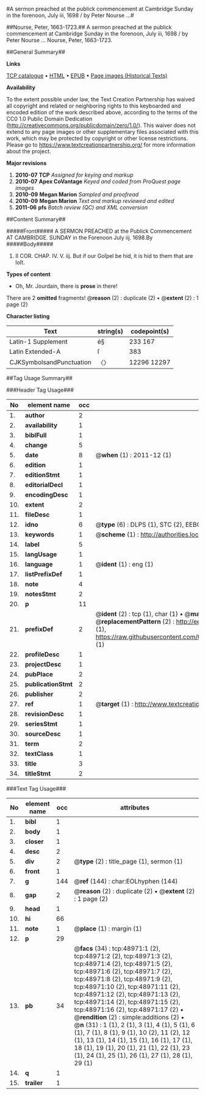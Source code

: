 #A sermon preached at the publick commencement at Cambridge Sunday in the forenoon, July iii, 1698 / by Peter Nourse ...#

##Nourse, Peter, 1663-1723.##
A sermon preached at the publick commencement at Cambridge Sunday in the forenoon, July iii, 1698 / by Peter Nourse ...
Nourse, Peter, 1663-1723.

##General Summary##

**Links**

[TCP catalogue](http://www.ota.ox.ac.uk/tcp/)  • 
[HTML](http://tei.it.ox.ac.uk/tcp/Texts-HTML/free/A52/A52533.html)  • 
[EPUB](http://tei.it.ox.ac.uk/tcp/Texts-EPUB/free/A52/A52533.epub) • 
[Page images (Historical Texts)](https://historicaltexts.jisc.ac.uk/eebo-11779373e)

**Availability**

To the extent possible under law, the Text Creation Partnership has waived all copyright and related or neighboring rights to this keyboarded and encoded edition of the work described above, according to the terms of the CC0 1.0 Public Domain Dedication (http://creativecommons.org/publicdomain/zero/1.0/). This waiver does not extend to any page images or other supplementary files associated with this work, which may be protected by copyright or other license restrictions. Please go to https://www.textcreationpartnership.org/ for more information about the project.

**Major revisions**

1. __2010-07__ __TCP__ *Assigned for keying and markup*
1. __2010-07__ __Apex CoVantage__ *Keyed and coded from ProQuest page images*
1. __2010-09__ __Megan Marion__ *Sampled and proofread*
1. __2010-09__ __Megan Marion__ *Text and markup reviewed and edited*
1. __2011-06__ __pfs__ *Batch review (QC) and XML conversion*

##Content Summary##

#####Front#####
A SERMON PREACHED at the Publick Commencement AT CAMBRIDGE. SUNDAY in the Forenoon July iij. 1698.By
#####Body#####

1. II COR. CHAP. IV. V. iij. But if our Goſpel be hid, it is hid to them that are loſt.

**Types of content**

  * Oh, Mr. Jourdain, there is **prose** in there!

There are 2 **omitted** fragments! 
 @__reason__ (2) : duplicate (2)  •  @__extent__ (2) : 1 page (2)

**Character listing**


|Text|string(s)|codepoint(s)|
|---|---|---|
|Latin-1 Supplement|é§|233 167|
|Latin Extended-A|ſ|383|
|CJKSymbolsandPunctuation|〈〉|12296 12297|

##Tag Usage Summary##

###Header Tag Usage###

|No|element name|occ|attributes|
|---|---|---|---|
|1.|__author__|2||
|2.|__availability__|1||
|3.|__biblFull__|1||
|4.|__change__|5||
|5.|__date__|8| @__when__ (1) : 2011-12 (1)|
|6.|__edition__|1||
|7.|__editionStmt__|1||
|8.|__editorialDecl__|1||
|9.|__encodingDesc__|1||
|10.|__extent__|2||
|11.|__fileDesc__|1||
|12.|__idno__|6| @__type__ (6) : DLPS (1), STC (2), EEBO-CITATION (1), OCLC (1), VID (1)|
|13.|__keywords__|1| @__scheme__ (1) : http://authorities.loc.gov/ (1)|
|14.|__label__|5||
|15.|__langUsage__|1||
|16.|__language__|1| @__ident__ (1) : eng (1)|
|17.|__listPrefixDef__|1||
|18.|__note__|4||
|19.|__notesStmt__|2||
|20.|__p__|11||
|21.|__prefixDef__|2| @__ident__ (2) : tcp (1), char (1)  •  @__matchPattern__ (2) : ([0-9\-]+):([0-9IVX]+) (1), (.+) (1)  •  @__replacementPattern__ (2) : http://eebo.chadwyck.com/downloadtiff?vid=$1&page=$2 (1), https://raw.githubusercontent.com/textcreationpartnership/Texts/master/tcpchars.xml#$1 (1)|
|22.|__profileDesc__|1||
|23.|__projectDesc__|1||
|24.|__pubPlace__|2||
|25.|__publicationStmt__|2||
|26.|__publisher__|2||
|27.|__ref__|1| @__target__ (1) : http://www.textcreationpartnership.org/docs/. (1)|
|28.|__revisionDesc__|1||
|29.|__seriesStmt__|1||
|30.|__sourceDesc__|1||
|31.|__term__|2||
|32.|__textClass__|1||
|33.|__title__|3||
|34.|__titleStmt__|2||


###Text Tag Usage###

|No|element name|occ|attributes|
|---|---|---|---|
|1.|__bibl__|1||
|2.|__body__|1||
|3.|__closer__|1||
|4.|__desc__|2||
|5.|__div__|2| @__type__ (2) : title_page (1), sermon (1)|
|6.|__front__|1||
|7.|__g__|144| @__ref__ (144) : char:EOLhyphen (144)|
|8.|__gap__|2| @__reason__ (2) : duplicate (2)  •  @__extent__ (2) : 1 page (2)|
|9.|__head__|1||
|10.|__hi__|66||
|11.|__note__|1| @__place__ (1) : margin (1)|
|12.|__p__|29||
|13.|__pb__|34| @__facs__ (34) : tcp:48971:1 (2), tcp:48971:2 (2), tcp:48971:3 (2), tcp:48971:4 (2), tcp:48971:5 (2), tcp:48971:6 (2), tcp:48971:7 (2), tcp:48971:8 (2), tcp:48971:9 (2), tcp:48971:10 (2), tcp:48971:11 (2), tcp:48971:12 (2), tcp:48971:13 (2), tcp:48971:14 (2), tcp:48971:15 (2), tcp:48971:16 (2), tcp:48971:17 (2)  •  @__rendition__ (2) : simple:additions (2)  •  @__n__ (31) : 1 (1), 2 (1), 3 (1), 4 (1), 5 (1), 6 (1), 7 (1), 8 (1), 9 (1), 10 (2), 11 (2), 12 (1), 13 (1), 14 (1), 15 (1), 16 (1), 17 (1), 18 (1), 19 (1), 20 (1), 21 (1), 22 (1), 23 (1), 24 (1), 25 (1), 26 (1), 27 (1), 28 (1), 29 (1)|
|14.|__q__|1||
|15.|__trailer__|1||
